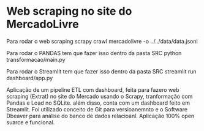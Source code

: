 ﻿# Web scraping no site do MercadoLivre

Para rodar o web scraping
scrapy crawl mercadolivre -o ../../data/data.jsonl

Para rodar o PANDAS tem que fazer isso dentro da pasta SRC
python transformacao/main.py

Para rodar o Streamlit tem que fazer isso dentro da pasta SRC
streamlit run dashboard/app.py 

Aplicação de um pipeline ETL com dashboard, feita para fazero web scraping (Extrat) no site do Mercado usando o Scrapy, tranformação com Pandas e Load no SQLite. além disso, conta com um dashboard feito em Streamlit. Foi utilizado conceito de Git para versioanemnto e o Software Dbeaver para análise do banco de dados relacioanl.
Aplicação 100% open suarce e funcional.
